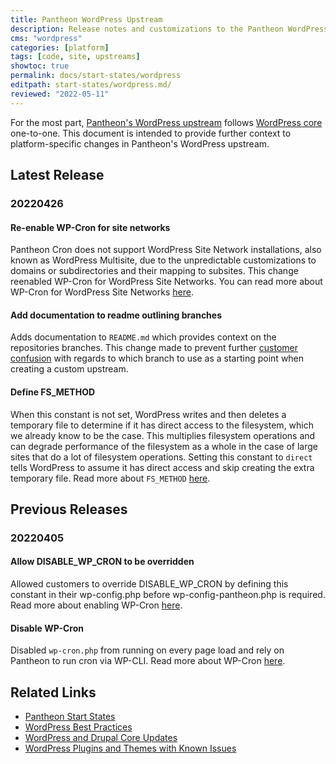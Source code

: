 ```yaml
---
title: Pantheon WordPress Upstream
description: Release notes and customizations to the Pantheon WordPress Upstream
cms: "wordpress"
categories: [platform]
tags: [code, site, upstreams]
showtoc: true
permalink: docs/start-states/wordpress
editpath: start-states/wordpress.md/
reviewed: "2022-05-11"
---
```


For the most part, [Pantheon's WordPress upstream](https://github.com/pantheon-systems/WordPress) follows [WordPress core](https://wordpress.org/news/category/releases/) one-to-one. This document is intended to provide further context to platform-specific changes in Pantheon's WordPress upstream.

## Latest Release

### 20220426

#### <a name="20220426-3"></a>Re-enable WP-Cron for site networks

Pantheon Cron does not support WordPress Site Network installations, also known as WordPress Multisite, due to the unpredictable customizations to domains or subdirectories and their mapping to subsites. This change reenabled WP-Cron for WordPress Site Networks. You can read more about WP-Cron for WordPress Site Networks [here](https://pantheon.io/docs/wordpress-cron#wordpress-site-networks).

#### <a name="20220426-2"></a>Add documentation to readme outlining branches

Adds documentation to `README.md` which provides context on the repositories branches. This change made to prevent further [customer confusion](https://github.com/pantheon-systems/WordPress/issues/322) with regards to which branch to use as a starting point when creating a custom upstream.

#### <a name="20220426-1"></a>Define FS_METHOD

When this constant is not set, WordPress writes and then deletes a temporary file to determine if it has direct access to the filesystem, which we already know to be the case. This multiplies filesystem operations and can degrade performance of the filesystem as a whole in the case of large sites that do a lot of filesystem operations. Setting this constant to `direct` tells WordPress to assume it has direct access and skip creating the extra temporary file. Read more about `FS_METHOD` [here](https://pantheon.io/docs/plugins-known-issues#define-fs_method).

## Previous Releases

### 20220405

#### <a name="20220405-2"></a>Allow DISABLE_WP_CRON to be overridden

Allowed customers to override DISABLE_WP_CRON by defining this constant in their wp-config.php before wp-config-pantheon.php is required. Read more about enabling WP-Cron [here](https://pantheon.io/docs/wordpress-cron#enable-wp-cron).

#### <a name="20220405-1"></a>Disable WP-Cron

Disabled `wp-cron.php` from running on every page load and rely on Pantheon to run cron via WP-CLI. Read more about WP-Cron [here](https://pantheon.io/docs/wordpress-cron).

## Related Links

- [Pantheon Start States](/start-states)
- [WordPress Best Practices](/wordpress-best-practices)
- [WordPress and Drupal Core Updates](/core-updates)
- [WordPress Plugins and Themes with Known Issues](/plugins-known-issues)
